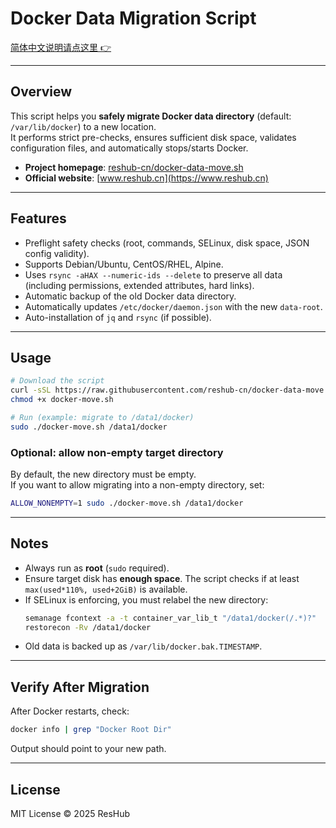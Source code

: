 # Docker Data Migration Script

[简体中文说明请点这里 👉](README.zh.md)

---

## Overview
This script helps you **safely migrate Docker data directory** (default: `/var/lib/docker`) to a new location.  
It performs strict pre-checks, ensures sufficient disk space, validates configuration files, and automatically stops/starts Docker.

- **Project homepage**: [reshub-cn/docker-data-move.sh](https://github.com/reshub-cn/docker-data-move.sh)  
- **Official website**: [www.reshub.cn](https://www.reshub.cn)

---

## Features
- Preflight safety checks (root, commands, SELinux, disk space, JSON config validity).
- Supports Debian/Ubuntu, CentOS/RHEL, Alpine.
- Uses `rsync -aHAX --numeric-ids --delete` to preserve all data (including permissions, extended attributes, hard links).
- Automatic backup of the old Docker data directory.
- Automatically updates `/etc/docker/daemon.json` with the new `data-root`.
- Auto-installation of `jq` and `rsync` (if possible).

---

## Usage

```bash
# Download the script
curl -sSL https://raw.githubusercontent.com/reshub-cn/docker-data-move.sh/main/docker-move.sh -o docker-move.sh
chmod +x docker-move.sh

# Run (example: migrate to /data1/docker)
sudo ./docker-move.sh /data1/docker
```

### Optional: allow non-empty target directory
By default, the new directory must be empty.  
If you want to allow migrating into a non-empty directory, set:

```bash
ALLOW_NONEMPTY=1 sudo ./docker-move.sh /data1/docker
```

---

## Notes
- Always run as **root** (`sudo` required).
- Ensure target disk has **enough space**. The script checks if at least `max(used*110%, used+2GiB)` is available.
- If SELinux is enforcing, you must relabel the new directory:
  ```bash
  semanage fcontext -a -t container_var_lib_t "/data1/docker(/.*)?"
  restorecon -Rv /data1/docker
  ```
- Old data is backed up as `/var/lib/docker.bak.TIMESTAMP`.

---

## Verify After Migration
After Docker restarts, check:

```bash
docker info | grep "Docker Root Dir"
```

Output should point to your new path.

---

## License
MIT License © 2025 ResHub
